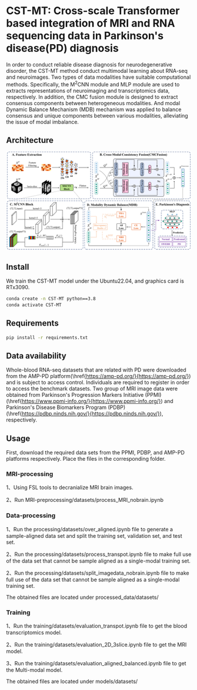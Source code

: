 # CST-MT: Cross-scale Transformer based integration of MRI and RNA sequencing data in Parkinson's disease(PD) diagnosis

In order to conduct reliable disease diagnosis for neurodegenerative disorder, the CST-MT method conduct multimodal learning about RNA-seq and neuroimages. Two types of data modalities have suitable computational methods. Specifically, the M<sup>2</sup>CNN module and MLP module are used to extracts representations of neuroimaging and transcriptomics data, respectively. In addition, the CMC fusion module is designed to extract consensus components between heterogeneous modalities. And modal Dynamic Balance Mechanism (MDB) mechanism was applied to balance consensus and unique components between various modalities, alleviating the issue of modal imbalance.

## Architecture

![](figures\Fig1_CST-MT-Framework.png)

## Install

We train the CST-MT model under the Ubuntu22.04, and graphics card is RTx3090.

```bash
conda create -n CST-MT python==3.8
conda activate CST-MT
```

## Requirements

```bash
pip install -r requirements.txt
```

## Data availability

Whole-blood RNA-seq datasets that are related with PD were downloaded from the AMP-PD platform(\href{https://amp-pd.org/}{https://amp-pd.org/}) and is subject to access control. Individuals are required to register in order to access the benchmark datasets. Two group of MRI image data were obtained from Parkinson's Progression Markers Initiative (PPMI)(\href{https://www.ppmi-info.org/}{https://www.ppmi-info.org/}) and Parkinson's Disease Biomarkers Program (PDBP)(\href{https://pdbp.ninds.nih.gov/}{https://pdbp.ninds.nih.gov/}), respectively.

## Usage

First, download the required data sets from the PPMI, PDBP, and AMP-PD platforms respectively. Place the files in the corresponding folder.

### MRI-processing

1、Using FSL tools to decranialize MRI brain images.

2、Run MRI-preprocessing/datasets/process_MRI_nobrain.ipynb

### Data-processing

1、Run the processing/datasets/over_aligned.ipynb file to generate a sample-aligned data set and split the training set, validation set, and test set.

2、Run the processing/datasets/process_transpot.ipynb file to make full use of the data set that cannot be sample aligned as a single-modal training set.

2、Run the processing/datasets/split_imagedata_nobrain.ipynb file to make full use of the data set that cannot be sample aligned as a single-modal training set.

The obtained files are located under processed_data/datasets/

### Training

1、Run the training/datasets/evaluation_transpot.ipynb file to get the blood transcriptomics model.

2、Run the training/datasets/evaluation_2D_3slice.ipynb file to get the MRI model.

3、Run the training/datasets/evaluation_aligned_balanced.ipynb file to get the Multi-modal model.

The obtained files are located under models/datasets/